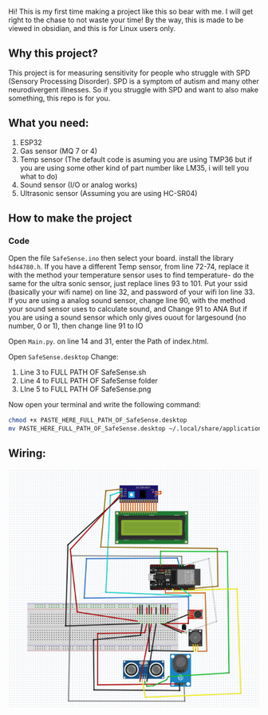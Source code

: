 Hi! This is my first time making a project like this so bear with me. I will get right to the chase to not waste your time! By the way, this is made to be viewed in obsidian, and this is for Linux users only.

## Why this project?

This project is for measuring sensitivity for people who struggle with SPD (Sensory Processing Disorder). SPD is a symptom of autism and many other neurodivergent illnesses. So if you struggle with SPD and want to also make something, this repo is for you.

## What you need:

1.  ESP32
2. Gas sensor (MQ 7 or 4)
3. Temp sensor (The default code is asuming you are using TMP36 but if you are using some other kind of part number like LM35, i will tell you what to do)
4. Sound sensor (I/O or analog works)
5. Ultrasonic sensor (Assuming you are using HC-SR04)


## How to make the project

### Code
Open the file `SafeSense.ino` then select your board. install the library `hd44780.h`. If you have a different Temp sensor, from line 72-74, replace it with the method your temperature sensor uses to find temperature- do the same for the ultra sonic sensor, just replace lines 93 to 101. Put your ssid (basically your wifi name) on line 32, and password of your wifi lon line 33. 
If you are using a analog sound sensor, change line 90, with the method your sound sensor uses to calculate sound, and Change 91 to ANA
But if you are using a sound sensor which only gives ouout for largesound (no number, 0 or 1), then change line 91 to IO


Open `Main.py`. on line 14 and 31, enter the Path of index.html.

Open `SafeSense.desktop` Change:
1. Line 3 to FULL PATH OF SafeSense.sh
2. Line 4 to FULL PATH OF SafeSense folder
3. LIne 5 to FULL PATH OF SafeSense.png

Now open your terminal and write the following command:

```bash
chmod +x PASTE_HERE_FULL_PATH_OF_SafeSense.desktop
mv PASTE_HERE_FULL_PATH_OF_SafeSense.desktop ~/.local/share/applications/
```

## Wiring:

![wirring](Pastedimage.png)


